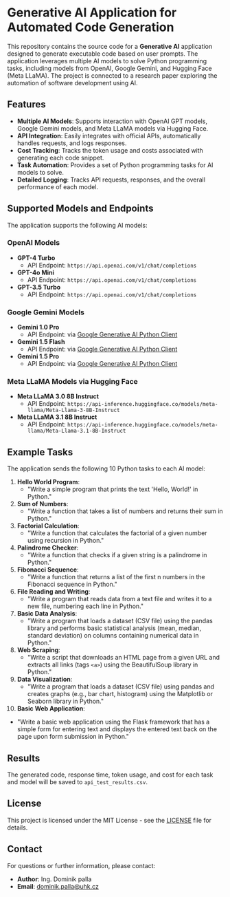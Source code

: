 # Generative AI Application for Automated Code Generation

This repository contains the source code for a **Generative AI** application designed to generate executable code based on user prompts. The application leverages multiple AI models to solve Python programming tasks, including models from OpenAI, Google Gemini, and Hugging Face (Meta LLaMA). The project is connected to a research paper exploring the automation of software development using AI.

## Features

- **Multiple AI Models**: Supports interaction with OpenAI GPT models, Google Gemini models, and Meta LLaMA models via Hugging Face.
- **API Integration**: Easily integrates with official APIs, automatically handles requests, and logs responses.
- **Cost Tracking**: Tracks the token usage and costs associated with generating each code snippet.
- **Task Automation**: Provides a set of Python programming tasks for AI models to solve.
- **Detailed Logging**: Tracks API requests, responses, and the overall performance of each model.

## Supported Models and Endpoints

The application supports the following AI models:

### OpenAI Models
- **GPT-4 Turbo**
  - API Endpoint: `https://api.openai.com/v1/chat/completions`
- **GPT-4o Mini**
  - API Endpoint: `https://api.openai.com/v1/chat/completions`
- **GPT-3.5 Turbo**
  - API Endpoint: `https://api.openai.com/v1/chat/completions`

### Google Gemini Models
- **Gemini 1.0 Pro**
  - API Endpoint: via [Google Generative AI Python Client](https://ai.google.dev/api)
- **Gemini 1.5 Flash**
  - API Endpoint: via [Google Generative AI Python Client](https://ai.google.dev/api)
- **Gemini 1.5 Pro**
  - API Endpoint: via [Google Generative AI Python Client](https://ai.google.dev/api)

### Meta LLaMA Models via Hugging Face
- **Meta LLaMA 3.0 8B Instruct**
  - API Endpoint: `https://api-inference.huggingface.co/models/meta-llama/Meta-Llama-3-8B-Instruct`
- **Meta LLaMA 3.1 8B Instruct**
  - API Endpoint: `https://api-inference.huggingface.co/models/meta-llama/Meta-Llama-3.1-8B-Instruct`

## Example Tasks

The application sends the following 10 Python tasks to each AI model:

1. **Hello World Program**:
   - "Write a simple program that prints the text 'Hello, World!' in Python."
2. **Sum of Numbers**:
   - "Write a function that takes a list of numbers and returns their sum in Python."
3. **Factorial Calculation**:
   - "Write a function that calculates the factorial of a given number using recursion in Python."
4. **Palindrome Checker**:
   - "Write a function that checks if a given string is a palindrome in Python."
5. **Fibonacci Sequence**:
   - "Write a function that returns a list of the first n numbers in the Fibonacci sequence in Python."
6. **File Reading and Writing**:
   - "Write a program that reads data from a text file and writes it to a new file, numbering each line in Python."
7. **Basic Data Analysis**:
   - "Write a program that loads a dataset (CSV file) using the pandas library and performs basic statistical analysis (mean, median, standard deviation) on columns containing numerical data in Python."
8. **Web Scraping**:
   - "Write a script that downloads an HTML page from a given URL and extracts all links (tags `<a>`) using the BeautifulSoup library in Python."
9. **Data Visualization**:
   - "Write a program that loads a dataset (CSV file) using pandas and creates graphs (e.g., bar chart, histogram) using the Matplotlib or Seaborn library in Python."
10. **Basic Web Application**:
   - "Write a basic web application using the Flask framework that has a simple form for entering text and displays the entered text back on the page upon form submission in Python."

## Results

The generated code, response time, token usage, and cost for each task and model will be saved to `api_test_results.csv`.

## License

This project is licensed under the MIT License - see the [LICENSE](LICENSE) file for details.

## Contact

For questions or further information, please contact:

- **Author**: Ing. Dominik palla
- **Email**: dominik.palla@uhk.cz